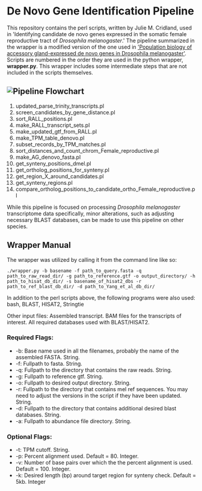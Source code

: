 # De Novo Gene Identification Pipeline

This repository contains the perl scripts, written by Julie M. Cridland, used in 'Identifying candidate de novo genes expressed in the somatic female reproductive tract of *Drosophila melanogaster*.' The pipeline summarized in the wrapper is a modified version of the one used in ['Population biology of accessory gland-expressed de novo genes in Drosophila melanogaster'](https://www.ncbi.nlm.nih.gov/pmc/articles/PMC8733444/pdf/iyab207.pdf).
Scripts are numbered in the order they are used in the python wrapper, __wrapper.py__. This wrapper includes some intermediate steps that are not included in the scripts themselves.

## ![Pipeline Flowchart](https://raw.githubusercontent.com/kaelom/Dmel_DNG_Pipeline_2023/main/flowchart.png)


1. updated_parse_trinity_transcripts.pl
2. screen_candidates_by_gene_distance.pl
3. sort_RALL_positions.pl
4. make_RALL_transcript_sets.pl
5. make_updated_gtf_from_RALL.pl
6. make_TPM_table_denovo.pl
7. subset_records_by_TPM_matches.pl
8. sort_distances_and_count_chrom_Female_reproductive.pl
9. make_AG_denovo_fasta.pl
10. get_synteny_positions_dmel.pl
11. get_ortholog_positions_for_synteny.pl
12. get_region_X_around_candidates.pl
13. get_synteny_regions.pl
14. compare_ortholog_positions_to_candidate_ortho_Female_reproductive.pl


While this pipeline is focused on processing *Drosophila melanogaster* transcriptome data specifically, minor alterations, such as adjusting necessary BLAST databases, can be made to use this pipeline on other species. 

## Wrapper Manual

The wrapper was utilized by calling it from the command line like so:

``` 
./wrapper.py -b basename -f path_to_query.fasta -q path_to_raw_read_dir/ -g path_to_reference.gtf -o output_directory/ -h path_to_hisat_db_dir/ -s basename_of_hisat2_dbs -r path_to_ref_blast_db_dir/ -d path_to_Yang_et_al_db_dir/

``` 

In addition to the perl scripts above, the following programs were also used:
bash, BLAST, HISAT2, Stringtie

Other input files:
Assembled transcript.
BAM files for the transcripts of interest.
All required databases used with BLAST/HISAT2.


### Required Flags:

* -b: Base name used in all the filenames, probably the name of the assembled FASTA. String.
* -f: Fullpath to fasta. String.
* -q: Fullpath to the directory that contains the raw reads. String.
* -g: Fullpath to reference gtf. String.
* -o: Fullpath to desired output directory. String.
* -r: Fullpath to the directory that contains mel ref sequences. You may need to adjust the versions in the script if they have been updated. String.
* -d: Fullpath to the directory that contains additional desired blast databases. String.
* -a: Fullpath to abundance file directory. String.

### Optional Flags:

* -t: TPM cutoff. String. 
* -p: Percent alignment used. Default = 80. Integer.
* -v: Number of base pairs over which the the percent alignment is used. Default = 100. Integer. 
* -k: Desired length (bp) around target region for synteny check. Default = 5kb. Integer
